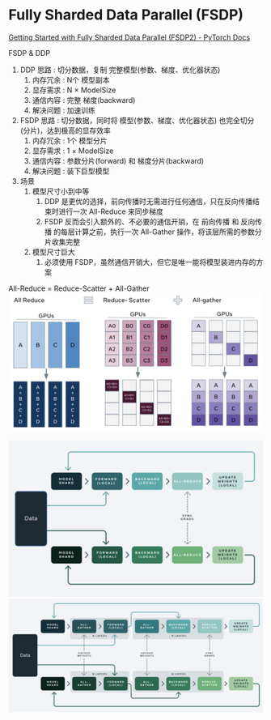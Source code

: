 # Fully Sharded Data Parallel (FSDP)

[Getting Started with Fully Sharded Data Parallel (FSDP2) - PyTorch Docs](https://docs.pytorch.org/tutorials/intermediate/FSDP_tutorial.html)

FSDP & DDP
1. DDP  思路 : 切分数据，复制 完整模型(参数、梯度、优化器状态)
   1. 内存冗余 : N个 模型副本
   2. 显存需求 : N × ModelSize
   3. 通信内容 : 完整 梯度(backward)
   4. 解决问题 : 加速训练
2. FSDP 思路 : 切分数据，同时将 模型(参数、梯度、优化器状态) 也完全切分(分片)，达到极高的显存效率
   1. 内存冗余 : 1个 模型分片
   2. 显存需求 : 1 × ModelSize
   3. 通信内容 : 参数分片(forward) 和 梯度分片(backward)
   4. 解决问题 : 装下巨型模型
3. 场景
   1. 模型尺寸小到中等
      1. DDP 是更优的选择，前向传播时无需进行任何通信，只在反向传播结束时进行一次 All-Reduce 来同步梯度
      2. FSDP 反而会引入额外的、不必要的通信开销，在 前向传播 和 反向传播 的每层计算之前，执行一次 All-Gather 操作，将该层所需的参数分片收集完整
   2. 模型尺寸巨大
      1. 必须使用 FSDP，虽然通信开销大，但它是唯一能将模型装进内存的方案


All-Reduce = Reduce-Scatter + All-Gather
<img src="Pics/dist004.png" width=600>

<img src="Pics/dist005.png">

<img src="Pics/dist006.png">



